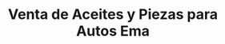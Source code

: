 ---
title: "Venta de Aceites y Piezas para Autos Ema"
url: /puerto-escondido/venta-de-aceites-y-piezas-para-autos-ema/
shop: piezas de automóviles
---